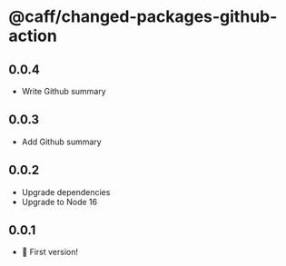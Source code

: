 # @caff/changed-packages-github-action

## 0.0.4

- Write Github summary

## 0.0.3

- Add Github summary

## 0.0.2

- Upgrade dependencies
- Upgrade to Node 16

## 0.0.1

- :tada: First version!
